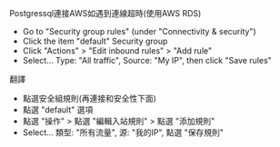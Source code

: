 Postgressql連接AWS如遇到連線超時(使用AWS RDS)
- Go to "Security group rules" (under "Connectivity & security")
- Click the item "default" Security group
- Click "Actions" > "Edit inbound rules" > "Add rule"
- Select... Type: "All traffic", Source: "My IP", then click "Save rules"

翻譯
- 點選安全組規則(再連接和安全性下面)
- 點選 "default" 選項
- 點選 "操作" > 點選 "編輯入站規則" > 點選 "添加規則"
- Select... 類型: "所有流量", 源: "我的IP", 點選 "保存規則"